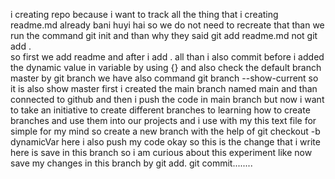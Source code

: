 i creating repo because i want to track all the thing that i creating 
readme.md already bani huyi hai so we do not need to recreate that 
than we run the command git init
and than why they said git add readme.md not git add .  
so first we add readme and after i add  . all 
than i also commit before i added the dynamic value in variable by using {}
and also check the default branch master by git branch
we have also command git branch --show-current
so it is also show master
first i created the main branch named main
and than connected to github 
and then i push the code in main branch 
but now i want to take an initiative to create different branches to learning how to create branches and use them into our projects and i use with my this text file for simple for my mind
so create a  new branch with the help of git checkout -b dynamicVar
here i also push my code okay so this is the change that i write here is save in this branch so i am curious about this experiment
like now save my changes in this branch 
by git add. 
git commit........
